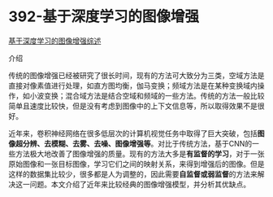 # 392-基于深度学习的图像增强

[基于深度学习的图像增强综述](https://mp.weixin.qq.com/s?__biz=MzI1MjQ2OTQ3Ng==&mid=2247579369&idx=1&sn=81f579f6cd9d17991972473303284804&chksm=e9e0bf62de973674c099316827b09a0c9936d298988467f215758c87ee685d5a8e55180d1e19&scene=27)

介绍

传统的图像增强已经被研究了很长时间，现有的方法可大致分为三类，空域方法是直接对像素值进行处理，如直方图均衡，伽马变换；频域方法是在某种变换域内操作，如小波变换；混合域方法是结合空域和频域的一些方法。传统的方法一般比较简单且速度比较快，但是没有考虑到图像中的上下文信息等，所以取得效果不是很好。

近年来，卷积神经网络在很多低层次的计算机视觉任务中取得了巨大突破，包括**图像超分辨、去模糊、去雾、去噪、图像增强等**。对比于传统方法，基于CNN的一些方法极大地改善了图像增强的质量。现有的方法大多是**有监督的学习**，对于一张原始图像和一张目标图像，学习它们之间的映射关系，来得到增强后的图像。但是这样的数据集比较少，很多都是人为调整的，因此需要**自监督或弱监督**的方法来解决这一问题。本文介绍了近年来比较经典的图像增强模型，并分析其优缺点。